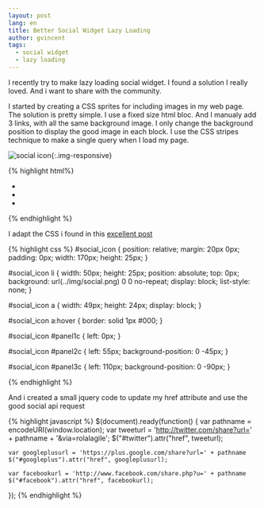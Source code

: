 ```yaml
---
layout: post
lang: en
title: Better Social Widget Lazy Loading
author: gvincent
tags: 
  - social widget
  - lazy loading
---
```

I recently try to make lazy loading social widget. I found a solution I really loved. And i want to share with the community.

<!--more-->

I started by creating a CSS sprites for including images in my web page. The solution is pretty simple. I use a fixed size html bloc. And I manualy add 3 links, with all the same background image. I only change the background position to display the good image in each block.
I use the CSS stripes technique to make a single query when I load my page.


![social icon](https://lh4.googleusercontent.com/-biB8eXI7AbE/UQvxXDskG9I/AAAAAAAAK7A/jLVmq38gZX8/s115/social.png){:.img-responsive}


{% highlight html%}
<div id="social">
    <ul id="social_icon">
        <li id="panel1c"><a id="twitter" href=""></a></li>
        <li id="panel2c"><a id="googleplus" href=""></a></li>
        <li id="panel3c"><a id="facebook" href=""></a></li>
    </ul>
</div>
{% endhighlight %}


I adapt the CSS i found in this <a href="http://alistapart.com/article/sprites">excellent post</a>


{% highlight css %}
#social_icon {
    position: relative;
    margin: 20px 0px;
    padding: 0px;
    width: 170px;
    height: 25px;
}

#social_icon li {
    width: 50px;
    height: 25px;
    position: absolute;
    top: 0px;
    background: url(../img/social.png) 0 0 no-repeat;
    display: block;
    list-style: none;
}

#social_icon a {
    width: 49px;
    height: 24px;
    display: block;
}

#social_icon a:hover {
    border: solid 1px #000;
}

#social_icon #panel1c {
    left: 0px;
}

#social_icon #panel2c {
    left: 55px;
    background-position: 0 -45px;
}

#social_icon #panel3c {
    left: 110px;
    background-position: 0 -90px;
}

{% endhighlight %}


And i created a small jquery code to update my href attribute and use the good social api request


{% highlight javascript %}
$(document).ready(function() {
    var pathname = encodeURI(window.location);
    var tweeturl = 'http://twitter.com/share?url=' + pathname + '&via=rolalagile';
    $("#twitter").attr("href", tweeturl);

    var googleplusurl = 'https://plus.google.com/share?url=' + pathname
    $("#googleplus").attr("href", googleplusurl);

    var facebookurl = 'http://www.facebook.com/share.php?u=' + pathname
    $("#facebook").attr("href", facebookurl);
});
{% endhighlight %}